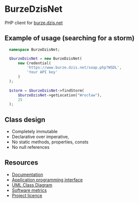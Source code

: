 # BurzeDzisNet

PHP client for [burze.dzis.net](https://burze.dzis.net)

## Example of usage (searching for a storm)

```php
  namespace BurzeDzisNet;

  $burzeDzisNet = new BurzeDzisNet(
      new Credential(
          'https://www.burze.dzis.net/soap.php?WSDL',
          'Your API key'
      )
  );
  
  $storm = $burzeDzisNet->findStorm(
      $burzeDzisNet->getLocation("Wrocław"),
      25
  );  
```

## Class design

- Completely immutable
- Declarative over imperative,
- No static methods, properties, consts
- No null references

## Resources
- [Documentation](https://github.com/krzysiekpiasecki/BurzeDzisNet/blob/master/doc/index.md)
- [Application programming interface](https://github.com/krzysiekpiasecki/BurzeDzisNet/blob/master/doc/api/API-documentation.zip)
- [UML Class Diagram](https://github.com/krzysiekpiasecki/BurzeDzisNet/blob/master/doc/ClassDiagram.md)
- [Software metrics](https://github.com/krzysiekpiasecki/BurzeDzisNet/blob/master/doc/SoftwareMetrics.md)
- [Project licence](https://github.com/krzysiekpiasecki/BurzeDzisNet/blob/master/LICENCE.md)
